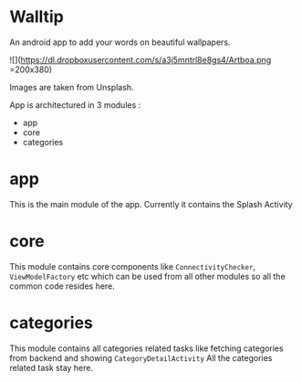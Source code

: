 # Walltip  
An android app to add your words on beautiful wallpapers.

![](https://dl.dropboxusercontent.com/s/a3j5mntrl8e8gs4/Artboa.png =200x380)

Images are taken from Unsplash.

App is architectured in 3 modules :

- app
- core
- categories

# app 
This is the main module of the app. Currently it contains the Splash Activity

# core
This module contains core components like `ConnectivityChecker`, `ViewModelFactory` etc which can be used from all other 
modules so all the common code resides here.

# categories
This module contains all categories related tasks like fetching categories from backend and showing `CategoryDetailActivity` 
All the categories related task stay here.
 
